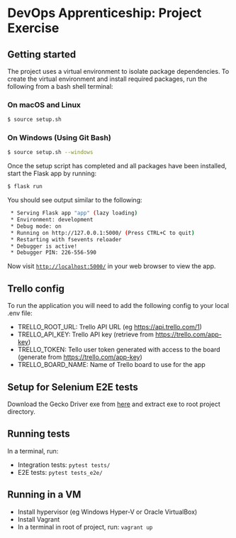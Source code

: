 # DevOps Apprenticeship: Project Exercise

## Getting started

The project uses a virtual environment to isolate package dependencies. To create the virtual environment and install required packages, run the following from a bash shell terminal:

### On macOS and Linux
```bash
$ source setup.sh
```
### On Windows (Using Git Bash)
```bash
$ source setup.sh --windows
```

Once the setup script has completed and all packages have been installed, start the Flask app by running:
```bash
$ flask run
```

You should see output similar to the following:
```bash
 * Serving Flask app "app" (lazy loading)
 * Environment: development
 * Debug mode: on
 * Running on http://127.0.0.1:5000/ (Press CTRL+C to quit)
 * Restarting with fsevents reloader
 * Debugger is active!
 * Debugger PIN: 226-556-590
```
Now visit [`http://localhost:5000/`](http://localhost:5000/) in your web browser to view the app.

## Trello config
To run the application you will need to add the following config to your local .env file:
* TRELLO_ROOT_URL: Trello API URL (eg https://api.trello.com/1)
* TRELLO_API_KEY: Trello API key (retrieve from https://trello.com/app-key)
* TRELLO_TOKEN: Tello user token generated with access to the board  (generate from https://trello.com/app-key)
* TRELLO_BOARD_NAME: Name of Trello board to use for the app

## Setup for Selenium E2E tests
Download the Gecko Driver exe from [here](https://github.com/mozilla/geckodriver/releases/latest) and extract exe to root project directory. 

## Running tests
In a terminal, run:
* Integration tests: ```pytest tests/```
* E2E tests: ```pytest tests_e2e/```

## Running in a VM
* Install hypervisor (eg Windows Hyper-V or Oracle VirtualBox)
* Install Vagrant
* In a terminal in root of project, run: ```vagrant up```